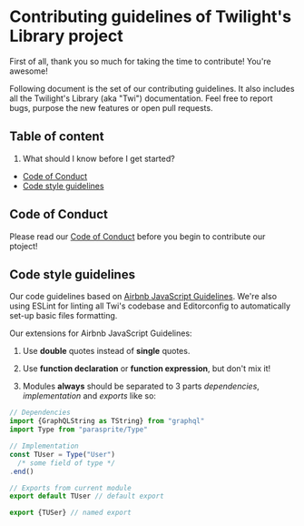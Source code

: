 # Contributing guidelines of Twilight's Library project

First of all, thank you so much for taking the time to contribute! You're awesome!

Following document is the set of our contributing guidelines.
It also includes all the Twilight's Library (aka "Twi") documentation.
Feel free to report bugs, purpose the new features or open pull requests.

## Table of content

1. What should I know before I get started?

  * [Code of Conduct](#code-of-conduct)
  * [Code style guidelines](#code-style-guidelines)

## Code of Conduct

Please read our [Code of Conduct](code-of-conduct.md) before you begin to contribute our ptoject!

## Code style guidelines

Our code guidelines based on [Airbnb JavaScript Guidelines](https://github.com/airbnb/javascript).
We're also using ESLint for linting all Twi's codebase and
Editorconfig to automatically set-up basic files formatting.

Our extensions for Airbnb JavaScript Guidelines:

1. Use **double** quotes instead of **single** quotes.

2. Use **function declaration** or **function expression**, but don't mix it!

3. Modules **always** should be separated to 3 parts _dependencies_, _implementation_ and _exports_ like so:

```js
// Dependencies
import {GraphQLString as TString} from "graphql"
import Type from "parasprite/Type"

// Implementation
const TUser = Type("User")
  /* some field of type */
.end()

// Exports from current module
export default TUser // default export

export {TUSer} // named export
```
